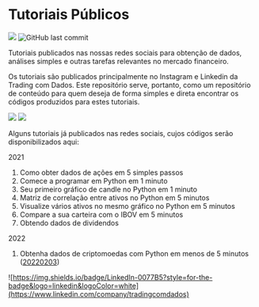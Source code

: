 # Tutoriais Públicos

![](https://img.shields.io/github/commit-activity/w/Trading-com-Dados/tutoriais_publicos?style=flat)
![GitHub last commit](https://img.shields.io/github/last-commit/Trading-com-Dados/tutoriais_publicos)



Tutoriais publicados nas nossas redes sociais para obtenção de dados, análises simples e outras tarefas relevantes no mercado financeiro.

Os tutoriais são publicados principalmente no Instagram e Linkedin da Trading com Dados. Este repositório serve, portanto, como um repositório de conteúdo para quem deseja de forma simples e direta encontrar os códigos produzidos para estes tutoriais.

![](https://img.shields.io/badge/Instagram-E4405F?style=for-the-badge&logo=instagram&logoColor=white&link=https://www.instagram.com/tradingcomdados/)
![](https://img.shields.io/badge/LinkedIn-0077B5?style=for-the-badge&logo=linkedin&logoColor=white&link=https://www.linkedin.com/company/tradingcomdados)

Alguns tutoriais já publicados nas redes sociais, cujos códigos serão disponibilizados aqui:

2021

1. Como obter dados de ações em 5 simples passos
2. Comece a programar em Python em 1 minuto
3. Seu primeiro gráfico de candle no Python em 1 minuto
4. Matriz de correlação entre ativos no Python em 5 minutos
5. Visualize vários ativos no mesmo gráfico no Python em 5 minutos
6. Compare a sua carteira com o IBOV em 5 minutos
7. Obtendo dados de dividendos

2022
1. Obtenha dados de criptomoedas com Python em menos de 5 minutos ([20220203](https://github.com/Trading-com-Dados/tutoriais_publicos/blob/main/20220103_Tutorial_vectorbt_cripto_data_binance.ipynb))

![https://img.shields.io/badge/LinkedIn-0077B5?style=for-the-badge&logo=linkedin&logoColor=white](https://www.linkedin.com/company/tradingcomdados)


